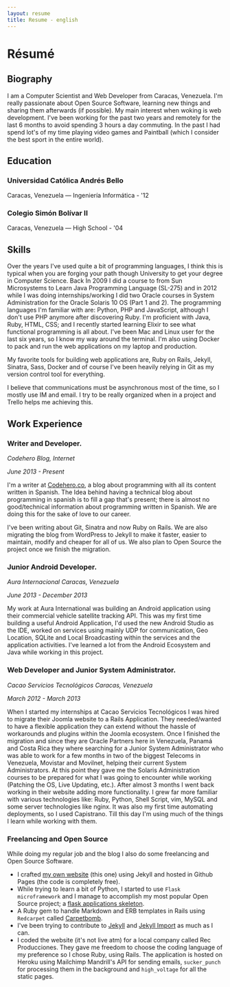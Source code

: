 ```yaml
---
layout: resume
title: Resume - english
---
```


# Résumé

## Biography

I am a Computer Scientist and Web Developer from Caracas, Venezuela. I'm really passionate about Open Source Software, learning new things and sharing them afterwards (if possible). My main interest when woking is web development. I've been working for the past two years and remotely for the last 6 months to avoid spending 3 hours a day commuting. In the past I had spend lot's of my time playing video games and Paintball (which I consider the best sport in the entire world).

## Education

### Universidad Católica Andrés Bello
Caracas, Venezuela — Ingeniería Informática - '12

### Colegio Simón Bolívar II
Caracas, Venezuela — High School - '04

## Skills
Over the years I've used quite a bit of programming languages, I think this is typical when you are forging your path though University to get your degree in Computer Science. Back In 2009 I did a course to from Sun Microsystems to Learn Java Programming Language (SL-275) and in 2012 while I was doing internships/working I did two Oracle courses in System Administration for the Oracle Solaris 10 OS (Part 1 and 2). The programming languages I'm familiar with are: Python, PHP and JavaScript, although I don't use PHP anymore after discovering Ruby. I'm proficient with Java, Ruby, HTML, CSS; and I recently started learning Elixir to see what functional programming is all about. I've been Mac and Linux user for the last six years, so I know my way around the terminal. I'm also using Docker to pack and run the web applications on my laptop and production.

My favorite tools for building web applications are, Ruby on Rails, Jekyll, Sinatra, Sass, Docker and of course I've been heavily relying in Git as my version control tool for everything.

I believe that communications must be asynchronous most of the time, so I mostly use IM and email. I try to be really organized when in a project and Trello helps me achieving this.

## Work Experience

### Writer and Developer.
*Codehero Blog, Internet*

*June 2013 - Present*

I'm a writer at [Codehero.co](http://codehero.co), a blog about programming with all its content written in Spanish. The Idea behind having a technical blog about programming in spanish is to fill a gap that's present; there is almost no good/technical information about programming written in Spanish. We are doing this for the sake of love to our career.

I've been writing about Git, Sinatra and now Ruby on Rails. We are also migrating the blog from WordPress to Jekyll to make it faster, easier to maintain, modify and cheaper for all of us. We also plan to Open Source the project once we finish the migration.

### Junior Android Developer.

*Aura Internacional*
*Caracas, Venezuela*

*June 2013 - December 2013*

My work at Aura International was building an Android application using their commercial vehicle satellite tracking API. This was my first time building a useful Android Application, I'd used the new Android Studio as the IDE, worked on services using mainly UDP for communication, Geo Location, SQLite and Local Broadcasting within the services and the application activities. I've learned a lot from the Android Ecosystem and Java while working in this project.

### Web Developer and Junior System Administrator.
*Cacao Servicios Tecnológicos*
*Caracas, Venezuela*

*March 2012 - March 2013*

When I started my internships at Cacao Servicios Tecnológicos I was hired to migrate their Joomla website to a Rails Application. They needed/wanted to have a flexible application they can extend without the hassle of workarounds and plugins within the Joomla ecosystem. Once I finished the migration and since they are Oracle Partners here in Venezuela, Panamá and Costa Rica they where searching for a Junior System Administrator who was able to work for a few months in two of the biggest Telecoms in Venezuela, Movistar and Movilnet, helping their current System Administrators. At this point they gave me the Solaris Administration courses to be prepared for what I was going to encounter while working (Patching the OS, Live Updating, etc.). After almost 3 months I went back working in their website adding more functionality. I grew far more familiar with various technologies like: Ruby, Python, Shell Script, vim, MySQL and some server technologies like nginx. It was also my first time automating deployments, so I used Capistrano. Till this day I'm using much of the things I learn while working with them.

### Freelancing and Open Source
While doing my regular job and the blog I also do some freelancing and Open Source Software.

- I crafted [my own website](https://github.com/albertogg/albertogg.github.com) (this one) using Jekyll and hosted in Github Pages (the code is completely free).
- While trying to learn a bit of Python, I started to use `Flask microframework` and I manage to accomplish my most popular Open Source project; a [flask applications skeleton](https://github.com/albertogg/flask-bootstrap-skel).
- A Ruby gem to handle Markdown and ERB templates in Rails using `Redcarpet` called [Carpetbomb](https://github.com/albertogg/carpetbomb).
- I've been trying to contribute to [Jekyll](https://github.com/jekyll/jekyll) and [Jekyll Import](https://github.com/jekyll/jekyll-import) as much as I can.
- I coded the website (it's not live atm) for a local company called Rec Producciones. They gave me freedom to choose the coding language of my preference so I chose Ruby, using Rails. The application is hosted on Heroku using Mailchimp Mandrill's API for sending emails, `sucker_punch` for processing them in the background and `high_voltage` for all the static pages.
